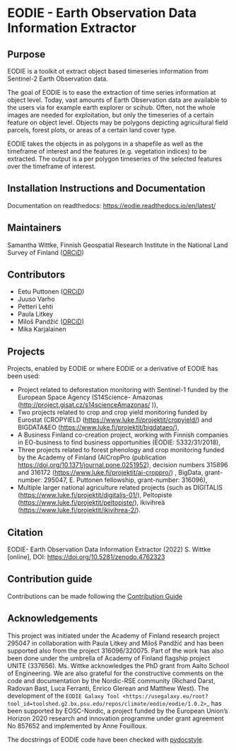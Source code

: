 # EODIE - Earth Observation Data Information Extractor 

## Purpose 

EODIE is a toolkit ot extract object based timeseries information from Sentinel-2 Earth Observation data.

The goal of EODIE is to ease the extraction of time series information at object level. Today, vast amounts of 
Earth Observation data are available to the users via for example earth explorer or scihub. Often, not the whole images 
are needed for exploitation, but only the timeseries of a certain feature on object level. Objects may be polygons depicting 
agricultural field parcels, forest plots, or areas of a certain land cover type.

EODIE takes the objects in as polygons in a shapefile as well as the timeframe of interest and the features (e.g. vegetation indices) 
to be extracted. The output is a per polygon timeseries of the selected features over the timeframe of interest.

## Installation Instructions and Documentation

Documentation on readthedocs: https://eodie.readthedocs.io/en/latest/

## Maintainers 

Samantha Wittke, Finnish Geospatial Research Institute in the National Land Survey of Finland ([ORCiD](https://orcid.org/0000-0002-9625-7235))

## Contributors

* Eetu Puttonen ([ORCiD](https://orcid.org/0000-0003-0985-4443))
* Juuso Varho
* Petteri Lehti
* Paula Litkey
* Miloš Pandžić ([ORCiD]( https://orcid.org/0000-0003-4982-2630))
* Mika Karjalainen

## Projects

Projects, enabled by EODIE or where EODIE or a derivative of EODIE has been used:

* Project related to deforestation monitoring with Sentinel-1 funded by the European Space Agency (S14Science- Amazonas (http://project.gisat.cz/s14scienceAmazonas/ )),
* Two projects related to crop and crop yield monitoring funded by Eurostat (CROPYIELD (https://www.luke.fi/projektit/cropyield/) and BIGDATA&EO (https://www.luke.fi/projektit/bigdataeo/),
* A Business Finland co-creation project, working with Finnish companies in EO-business to find business opportunities (EODIE: 5332/31/2018),
* Three projects  related to forest phenology and crop monitoring funded by the Academy of Finland (AICropPro (publication https://doi.org/10.1371/journal.pone.0251952), decision numbers 315896 and 316172  (https://www.luke.fi/projektit/ai-croppro/) , BigData, grant-number: 295047, E. Puttonen fellowship, grant-number: 316096),
* Multiple larger national agriculture related projects (such as DIGITALIS (https://www.luke.fi/projektit/digitalis-01/), Peltopiste (https://www.luke.fi/projektit/peltopiste/), Ikivihreä (https://www.luke.fi/projektit/ikivihrea-2/).

## Citation 

EODIE- Earth Observation Data Information Extractor (2022) S. Wittke [online], DOI: https://doi.org/10.5281/zenodo.4762323

## Contribution guide 

Contributions can be made following the [Contribution Guide](http://www.contribution-guide.org/) 

## Acknowledgements

This project was initiated under the Academy of Finland research project 295047 in collaboration with Paula Litkey and Miloš Pandžić and has been supported also from the project 316096/320075. Part of the work has also been done under the umbrella of Academy of Finland flagship project UNITE (337656). Ms. Wittke acknowledges the PhD grant from Aalto School of Engineering. We are also grateful for the constructive comments on the code and documentation by the Nordic-RSE community (Richard Darst, Radovan Bast, Luca Ferranti, Enrico Glerean and Matthew West). The development of the `EODIE Galaxy Tool <https://usegalaxy.eu/root?tool_id=toolshed.g2.bx.psu.edu/repos/climate/eodie/eodie/1.0.2>`_ has been supported by EOSC-Nordic, a project funded by the European Union’s Horizon 2020 research and innovation programme under grant agreement No 857652 and implemented by Anne Fouilloux.

The docstrings of EODIE code have been checked with [pydocstyle](http://www.github.com/PyCQA/pydocstyle).

